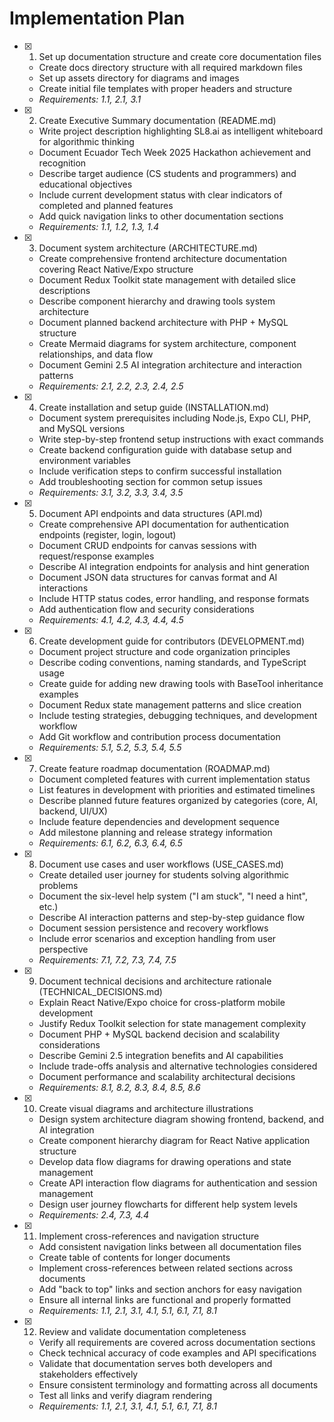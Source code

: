 # Implementation Plan

- [x] 1. Set up documentation structure and create core documentation files
  - Create docs directory structure with all required markdown files
  - Set up assets directory for diagrams and images
  - Create initial file templates with proper headers and structure
  - _Requirements: 1.1, 2.1, 3.1_

- [x] 2. Create Executive Summary documentation (README.md)
  - Write project description highlighting SL8.ai as intelligent whiteboard for algorithmic thinking
  - Document Ecuador Tech Week 2025 Hackathon achievement and recognition
  - Describe target audience (CS students and programmers) and educational objectives
  - Include current development status with clear indicators of completed and planned features
  - Add quick navigation links to other documentation sections
  - _Requirements: 1.1, 1.2, 1.3, 1.4_

- [x] 3. Document system architecture (ARCHITECTURE.md)
  - Create comprehensive frontend architecture documentation covering React Native/Expo structure
  - Document Redux Toolkit state management with detailed slice descriptions
  - Describe component hierarchy and drawing tools system architecture
  - Document planned backend architecture with PHP + MySQL structure
  - Create Mermaid diagrams for system architecture, component relationships, and data flow
  - Document Gemini 2.5 AI integration architecture and interaction patterns
  - _Requirements: 2.1, 2.2, 2.3, 2.4, 2.5_

- [x] 4. Create installation and setup guide (INSTALLATION.md)
  - Document system prerequisites including Node.js, Expo CLI, PHP, and MySQL versions
  - Write step-by-step frontend setup instructions with exact commands
  - Create backend configuration guide with database setup and environment variables
  - Include verification steps to confirm successful installation
  - Add troubleshooting section for common setup issues
  - _Requirements: 3.1, 3.2, 3.3, 3.4, 3.5_

- [x] 5. Document API endpoints and data structures (API.md)
  - Create comprehensive API documentation for authentication endpoints (register, login, logout)
  - Document CRUD endpoints for canvas sessions with request/response examples
  - Describe AI integration endpoints for analysis and hint generation
  - Document JSON data structures for canvas format and AI interactions
  - Include HTTP status codes, error handling, and response formats
  - Add authentication flow and security considerations
  - _Requirements: 4.1, 4.2, 4.3, 4.4, 4.5_

- [x] 6. Create development guide for contributors (DEVELOPMENT.md)
  - Document project structure and code organization principles
  - Describe coding conventions, naming standards, and TypeScript usage
  - Create guide for adding new drawing tools with BaseTool inheritance examples
  - Document Redux state management patterns and slice creation
  - Include testing strategies, debugging techniques, and development workflow
  - Add Git workflow and contribution process documentation
  - _Requirements: 5.1, 5.2, 5.3, 5.4, 5.5_

- [x] 7. Create feature roadmap documentation (ROADMAP.md)
  - Document completed features with current implementation status
  - List features in development with priorities and estimated timelines
  - Describe planned future features organized by categories (core, AI, backend, UI/UX)
  - Include feature dependencies and development sequence
  - Add milestone planning and release strategy information
  - _Requirements: 6.1, 6.2, 6.3, 6.4, 6.5_

- [x] 8. Document use cases and user workflows (USE_CASES.md)
  - Create detailed user journey for students solving algorithmic problems
  - Document the six-level help system ("I am stuck", "I need a hint", etc.)
  - Describe AI interaction patterns and step-by-step guidance flow
  - Document session persistence and recovery workflows
  - Include error scenarios and exception handling from user perspective
  - _Requirements: 7.1, 7.2, 7.3, 7.4, 7.5_

- [x] 9. Document technical decisions and architecture rationale (TECHNICAL_DECISIONS.md)
  - Explain React Native/Expo choice for cross-platform mobile development
  - Justify Redux Toolkit selection for state management complexity
  - Document PHP + MySQL backend decision and scalability considerations
  - Describe Gemini 2.5 integration benefits and AI capabilities
  - Include trade-offs analysis and alternative technologies considered
  - Document performance and scalability architectural decisions
  - _Requirements: 8.1, 8.2, 8.3, 8.4, 8.5, 8.6_

- [x] 10. Create visual diagrams and architecture illustrations
  - Design system architecture diagram showing frontend, backend, and AI integration
  - Create component hierarchy diagram for React Native application structure
  - Develop data flow diagrams for drawing operations and state management
  - Create API interaction flow diagrams for authentication and session management
  - Design user journey flowcharts for different help system levels
  - _Requirements: 2.4, 7.3, 4.4_

- [x] 11. Implement cross-references and navigation structure
  - Add consistent navigation links between all documentation files
  - Create table of contents for longer documents
  - Implement cross-references between related sections across documents
  - Add "back to top" links and section anchors for easy navigation
  - Ensure all internal links are functional and properly formatted
  - _Requirements: 1.1, 2.1, 3.1, 4.1, 5.1, 6.1, 7.1, 8.1_

- [x] 12. Review and validate documentation completeness
  - Verify all requirements are covered across documentation sections
  - Check technical accuracy of code examples and API specifications
  - Validate that documentation serves both developers and stakeholders effectively
  - Ensure consistent terminology and formatting across all documents
  - Test all links and verify diagram rendering
  - _Requirements: 1.1, 2.1, 3.1, 4.1, 5.1, 6.1, 7.1, 8.1_